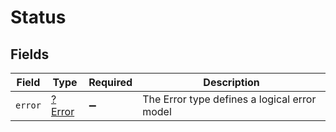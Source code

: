 # Status


## Fields

| Field                                        | Type                                         | Required                                     | Description                                  |
| -------------------------------------------- | -------------------------------------------- | -------------------------------------------- | -------------------------------------------- |
| `error`                                      | [?Error](../../models/shared/Error.md)       | :heavy_minus_sign:                           | The Error type defines a logical error model |